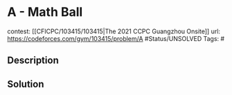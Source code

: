 # A - Math Ball

contest: [[CFICPC/103415/103415|The 2021 CCPC Guangzhou Onsite]]
url: https://codeforces.com/gym/103415/problem/A
#Status/UNSOLVED
Tags: #

## Description

## Solution

